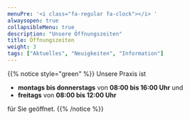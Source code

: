 ```yaml
---
menuPre: '<i class="fa-regular fa-clock"></i> '
alwaysopen: true
collapsibleMenu: true
description: "Unsere Öffnungszeiten"
title: Öffnungszeiten
weight: 3
tags: ["Aktuelles", "Neuigkeiten", "Information"]
---
```


{{% notice style="green" %}}
Unsere Praxis ist

- **montags bis donnerstags** von **08:00 bis 16:00 Uhr** und
- **freitags** von **08:00 bis 12:00 Uhr**

für Sie geöffnet.
{{% /notice %}}
